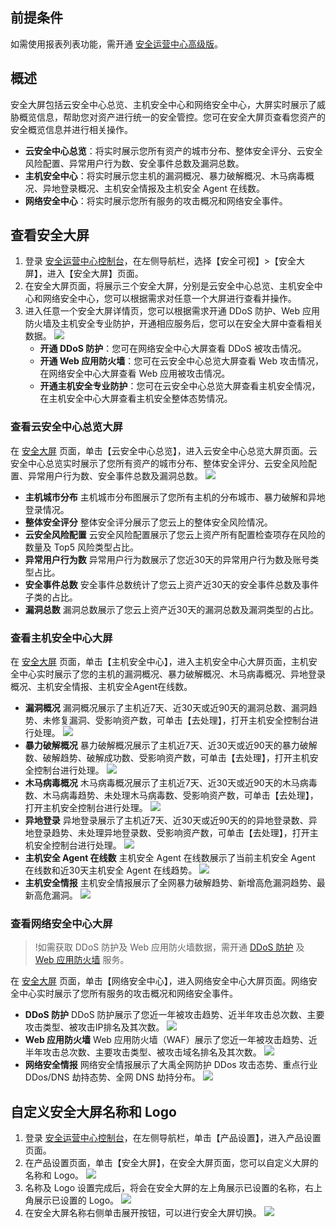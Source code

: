 ## 前提条件
如需使用报表列表功能，需开通 [安全运营中心高级版](https://buy.cloud.tencent.com/soc)。
## 概述
安全大屏包括云安全中心总览、主机安全中心和网络安全中心，大屏实时展示了威胁概览信息，帮助您对资产进行统一的安全管控。您可在安全大屏页查看您资产的安全概览信息并进行相关操作。
- **云安全中心总览**：将实时展示您所有资产的城市分布、整体安全评分、云安全风险配置、异常用户行为数、安全事件总数及漏洞总数。
- **主机安全中心**：将实时展示您主机的漏洞概况、暴力破解概况、木马病毒概况、异地登录概况、主机安全情报及主机安全 Agent 在线数。
- **网络安全中心**：将实时展示您所有服务的攻击概况和网络安全事件。

## 查看安全大屏
1. 登录 [安全运营中心控制台](https://console.cloud.tencent.com/ssav2/screen)，在左侧导航栏，选择【安全可视】>【安全大屏】，进入【安全大屏】页面。
2. 在安全大屏页面，将展示三个安全大屏，分别是云安全中心总览、主机安全中心和网络安全中心，您可以根据需求对任意一个大屏进行查看并操作。
3. 进入任意一个安全大屏详情页，您可以根据需求开通 DDoS 防护、Web 应用防火墙及主机安全专业防护，开通相应服务后，您可以在安全大屏中查看相关数据。
![](https://main.qcloudimg.com/raw/451bec7f6cd1ad4aeb794d35e11cd312.png)
	- **开通 DDoS 防护**：您可在网络安全中心大屏查看 DDoS 被攻击情况。
	- **开通 Web 应用防火墙**：您可在云安全中心总览大屏查看 Web 攻击情况，在网络安全中心大屏查看 Web 应用被攻击情况。
	- **开通主机安全专业防护**：您可在云安全中心总览大屏查看主机安全情况，在主机安全中心大屏查看主机安全整体态势情况。

### 查看云安全中心总览大屏
在 [安全大屏](https://console.cloud.tencent.com/ssav2/screen) 页面，单击【云安全中心总览】，进入云安全中心总览大屏页面。云安全中心总览实时展示了您所有资产的城市分布、整体安全评分、云安全风险配置、异常用户行为数、安全事件总数及漏洞总数。
![](https://main.qcloudimg.com/raw/99fd0e7478f9eb62dfcf12def9fd73d9.png)
- **主机城市分布**
主机城市分布图展示了您所有主机的分布城市、暴力破解和异地登录情况。
- **整体安全评分**
整体安全评分展示了您云上的整体安全风险情况。
- **云安全风险配置**
云安全风险配置展示了您云上资产所有配置检查项存在风险的数量及 Top5 风险类型占比。
- **异常用户行为数**
异常用户行为数展示了您近30天的异常用户行为数及账号类型占比。
- **安全事件总数**
安全事件总数统计了您云上资产近30天的安全事件总数及事件子类的占比。
- **漏洞总数**
漏洞总数展示了您云上资产近30天的漏洞总数及漏洞类型的占比。

### 查看主机安全中心大屏
在 [安全大屏](https://console.cloud.tencent.com/ssav2/screen) 页面，单击【主机安全中心】，进入主机安全中心大屏页面，主机安全中心实时展示了您的主机的漏洞概况、暴力破解概况、木马病毒概况、异地登录概况、主机安全情报、主机安全Agent在线数。
- **漏洞概况**
漏洞概况展示了主机近7天、近30天或近90天的漏洞总数、漏洞趋势、未修复漏洞、受影响资产数，可单击【去处理】，打开主机安全控制台进行处理。
![](https://main.qcloudimg.com/raw/affd9fe0811a42a1e95450addef488d3.png)
- **暴力破解概况**
暴力破解概况展示了主机近7天、近30天或近90天的暴力破解数、破解趋势、破解成功数、受影响资产数，可单击【去处理】，打开主机安全控制台进行处理。
![](https://main.qcloudimg.com/raw/8b3227b7833291e0d5fd6752a390d2c7.png)
- **木马病毒概况**
木马病毒概况展示了主机近7天、近30天或近90天的木马病毒数、木马病毒趋势、未处理木马病毒数、受影响资产数，可单击【去处理】，打开主机安全控制台进行处理。
![](https://main.qcloudimg.com/raw/eb09d50694aa4c513ff972433e28df89.png)
- **异地登录**
异地登录展示了主机近7天、近30天或近90天的的异地登录数、异地登录趋势、未处理异地登录数、受影响资产数，可单击【去处理】，打开主机安全控制台进行处理。
![](https://main.qcloudimg.com/raw/06aa0e75ced03589a2755e8085418489.png)
- **主机安全 Agent 在线数**
主机安全 Agent 在线数展示了当前主机安全 Agent 在线数和近30天主机安全 Agent 在线趋势。
![](https://main.qcloudimg.com/raw/d14dea301928cd0cf67191c477f54749.png)
- **主机安全情报**
主机安全情报展示了全网暴力破解趋势、新增高危漏洞趋势、最新高危漏洞。
![](https://main.qcloudimg.com/raw/02c739b7b47d4ad83bf13a72a6303e07.png)

### 查看网络安全中心大屏
>!如需获取 DDoS 防护及 Web 应用防火墙数据，需开通 [DDoS 防护](https://buy.cloud.tencent.com/dayu_buy#/bgp) 及 [Web 应用防火墙](https://buy.cloud.tencent.com/buy/wsm) 服务。
>
在 [安全大屏](https://console.cloud.tencent.com/ssav2/screen) 页面，单击【网络安全中心】，进入网络安全中心大屏页面。网络安全中心实时展示了您所有服务的攻击概况和网络安全事件。
- **DDoS 防护**
DDoS 防护展示了您近一年被攻击趋势、近半年攻击总次数、主要攻击类型、被攻击IP排名及其次数。
![](https://main.qcloudimg.com/raw/2780f6d58c813089b9721ec90f7dda3e.png)
- **Web 应用防火墙**
Web 应用防火墙（WAF）展示了您近一年被攻击趋势、近半年攻击总次数、主要攻击类型、被攻击域名排名及其次数。
![](https://main.qcloudimg.com/raw/78364f440822741466620f4819a124aa.png)
- **网络安全情报**
网络安全情报展示了大禹全网防护 DDos 攻击态势、重点行业 DDos/DNS 劫持态势、全网 DNS 劫持分布。
![](https://main.qcloudimg.com/raw/d98cc2fc74c9e54583f7367e72784e1f.png)

## 自定义安全大屏名称和 Logo
1. 登录 [安全运营中心控制台](https://console.cloud.tencent.com/ssav2)，在左侧导航栏，单击【产品设置】，进入产品设置页面。
2. 在产品设置页面，单击【安全大屏】，在安全大屏页面，您可以自定义大屏的名称和 Logo。
![](https://main.qcloudimg.com/raw/f993d0b6e51fd0041bdbba5ef5a3debe.png)
3. 名称及 Logo 设置完成后，将会在安全大屏的左上角展示已设置的名称，右上角展示已设置的 Logo。
![](https://main.qcloudimg.com/raw/f422727d2bdaa0f6c79cb280051915b1.png)
4. 在安全大屏名称右侧单击展开按钮，可以进行安全大屏切换。
![](https://main.qcloudimg.com/raw/e3da6a7c839d496331c60b5e1c2925ff.png)
